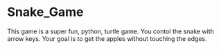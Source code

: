 # Snake_Game
This game is a super fun, python, turtle game. You contol the snake with arrow keys. Your goal is to get the apples without touching the edges.
